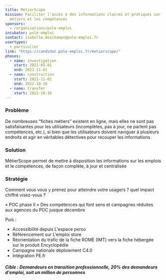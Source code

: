 ```yaml
---
title: MétierScope
mission: Faciliter l'accès à des informations claires et pratiques sur les
  métiers et les compétences
sponsors:
  - /organisations/pole-emploi
incubator: pole-emploi
contact: isabelle.deschamps@pole-emploi.fr
usertypes:
  - particulier
link: "https://candidat.pole-emploi.fr/metierscope/"
phases:
  - name: investigation
    start: 2021-05-01
    end: 2021-11-01
  - name: construction
    start: 2021-11-01
    end: 2022-10-16
  - name: transfer
    start: 2022-10-16
---
```

### Problème

De nombreuses “fiches métiers” existent en ligne, mais elles ne sont pas satisfaisantes pour les utilisateurs (incomplètes, pas à jour, ne parlent pas compétences, etc.), si bien que les utilisateurs doivent naviguer à plusieurs endroits et agir en véritables détectives pour recouper les informations.

### Solution

MétierScope permet de mettre à disposition les informations sur les emplois et le compétences, de façon complète, à jour et centralisée

### Stratégie

Comment vous vous y prenez pour atteindre votre usagers ? quel impact chiffré visez-vous ?

« POC phase II » Des compétences qui font sens et campagnes réduites aux agences du POC jusque décembre

Puis :

* Accessibilité depuis L'espace perso
* Référencement sur L'emploi store
* Réorientation du trafic de la fiche ROME (IMT) vers la fiche hébergée sur le produit Encyclopédie
* Campagne nationale déploiement C4.0
* Intégration PE.fr

##### Cible : Demandeurs en transition professionnelle, 20% des demandeurs d'emploi, soit **un million de personnes**
